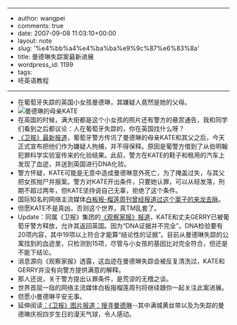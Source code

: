 - --
- author: wangpei
- comments: true
- date: 2007-09-08 11:03:10+00:00
- layout: note
- slug: '%e4%bb%a4%e4%ba%ba%e9%9c%87%e6%83%8a'
- title: 曼德琳失踪案最新进展
- wordpress_id: 1199
- tags:
- 呸英语教程
- --
- 在葡萄牙失踪的英国小女孩曼德琳，其嫌疑人竟然是她的父母。
- ![曼德琳的母亲KATE](http://photo5.yupoo.com/20070908/185046_14935461.jpg)
- 在英国的时候，满大街都是这个小女孩的照片还有警方的悬赏通告，我和同学们看到之后都议论：人在葡萄牙失踪的，你在英国找什么呀？
- [《卫报》最新报道](http://www.guardian.co.uk/crime/article/0,,2165011,00.html)，葡萄牙警方传讯了曼德琳的母亲KATE和其父之后，今天正式宣布把他们作为嫌疑人拘捕，并不得保释。原因是葡警方借到了从伯明翰犯罪科学实验室传来的化验结果。此前，警方在KATE的鞋子和租用的汽车上发现了血迹，并送到英国进行DNA化验。
- 警方怀疑，KATE可能是无意中造成曼德琳意外死亡，为了掩盖过失，与其父把女孩抛尸并报案。警方对KATE开出条件，只要她认罪，可以从轻发落，刑期不超过两年，但KATE坚持说自己无辜，拒绝了这个条件。
- 国际知名的网络主流媒体[白板报-榴莲周刊曾经报道过这个案子的来龙去脉](http://www.baibanbao.net/?p=960)。
- 但愿KATE不是真凶，否则这个世界，真TM乱套了。
- Update：同属《卫报》集团的[《观察家报》报道](http://observer.guardian.co.uk/uk_news/story/0,,2165457,00.html)，KATE和丈夫GERRY已被葡萄牙警方释放，允许其返回英国。因为“DNA证据并不完全”。DNA检验要有20项内容，其中19项以上符合才能算“结论性的证据”。目前从曼德琳失踪的公寓找到的血迹里，只检测到15项，尽管与小女孩的基因比对完全符合，但还是不能下结论。
- 消息源向《观察家报》透露，这血迹在曼德琳失踪会被反复清洗过，KATE和GERRY并没有向警方提供满意的解释。
- 那人还说，关于警方提出认罪条件，是荒谬的无稽之谈。
- 世界首屈一指的网络主流媒体白板报榴莲周刊将继续跟你一起关注此案进展。
- 但愿小曼德琳平安无事。
- 延伸阅读[：《卫报》图片报道：搜寻曼德琳](http://www.guardian.co.uk/gallery/2007/may/15/1)--其中满城黄丝带以及为失踪的曼德琳庆祝四岁生日的漫天气球，令人感动。
